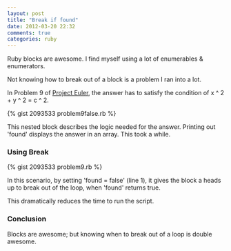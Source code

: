 ```yaml
---
layout: post
title: "Break if found"
date: 2012-03-20 22:32
comments: true
categories: ruby
---
```


Ruby blocks are awesome. I find myself using a lot of enumerables & enumerators.

Not knowing how to break out of a block is a problem I ran into a lot.

In Problem 9 of <a href="http://www.projecteuler.net">Project Euler</a>, the answer has to satisfy the condition of x ^ 2 + y ^ 2 = c ^ 2.

{% gist 2093533 problem9false.rb %}

This nested block describes the logic needed for the answer.
Printing out 'found' displays the answer in an array. This took a while.

<h3> Using Break </h3>

{% gist 2093533 problem9.rb %}

In this scenario, by setting 'found = false' (line 1), it gives the block a heads up to break out of the loop, when 'found' returns true.

This dramatically reduces the time to run the script.

<h3> Conclusion </h3>

Blocks are awesome; but knowing when to break out of a loop is double awesome.
